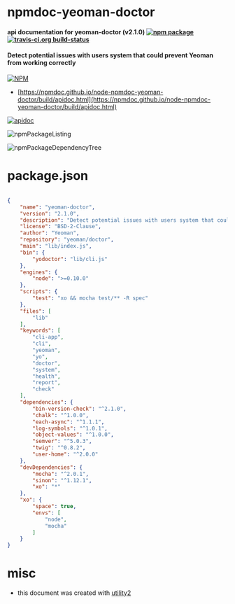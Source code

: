 # npmdoc-yeoman-doctor

#### api documentation for  yeoman-doctor (v2.1.0)  [![npm package](https://img.shields.io/npm/v/npmdoc-yeoman-doctor.svg?style=flat-square)](https://www.npmjs.org/package/npmdoc-yeoman-doctor) [![travis-ci.org build-status](https://api.travis-ci.org/npmdoc/node-npmdoc-yeoman-doctor.svg)](https://travis-ci.org/npmdoc/node-npmdoc-yeoman-doctor)

#### Detect potential issues with users system that could prevent Yeoman from working correctly

[![NPM](https://nodei.co/npm/yeoman-doctor.png?downloads=true&downloadRank=true&stars=true)](https://www.npmjs.com/package/yeoman-doctor)

- [https://npmdoc.github.io/node-npmdoc-yeoman-doctor/build/apidoc.html](https://npmdoc.github.io/node-npmdoc-yeoman-doctor/build/apidoc.html)

[![apidoc](https://npmdoc.github.io/node-npmdoc-yeoman-doctor/build/screenCapture.buildCi.browser.%252Ftmp%252Fbuild%252Fapidoc.html.png)](https://npmdoc.github.io/node-npmdoc-yeoman-doctor/build/apidoc.html)

![npmPackageListing](https://npmdoc.github.io/node-npmdoc-yeoman-doctor/build/screenCapture.npmPackageListing.svg)

![npmPackageDependencyTree](https://npmdoc.github.io/node-npmdoc-yeoman-doctor/build/screenCapture.npmPackageDependencyTree.svg)



# package.json

```json

{
    "name": "yeoman-doctor",
    "version": "2.1.0",
    "description": "Detect potential issues with users system that could prevent Yeoman from working correctly",
    "license": "BSD-2-Clause",
    "author": "Yeoman",
    "repository": "yeoman/doctor",
    "main": "lib/index.js",
    "bin": {
        "yodoctor": "lib/cli.js"
    },
    "engines": {
        "node": ">=0.10.0"
    },
    "scripts": {
        "test": "xo && mocha test/** -R spec"
    },
    "files": [
        "lib"
    ],
    "keywords": [
        "cli-app",
        "cli",
        "yeoman",
        "yo",
        "doctor",
        "system",
        "health",
        "report",
        "check"
    ],
    "dependencies": {
        "bin-version-check": "^2.1.0",
        "chalk": "^1.0.0",
        "each-async": "^1.1.1",
        "log-symbols": "^1.0.1",
        "object-values": "^1.0.0",
        "semver": "^5.0.3",
        "twig": "^0.8.2",
        "user-home": "^2.0.0"
    },
    "devDependencies": {
        "mocha": "^2.0.1",
        "sinon": "^1.12.1",
        "xo": "*"
    },
    "xo": {
        "space": true,
        "envs": [
            "node",
            "mocha"
        ]
    }
}
```



# misc
- this document was created with [utility2](https://github.com/kaizhu256/node-utility2)
